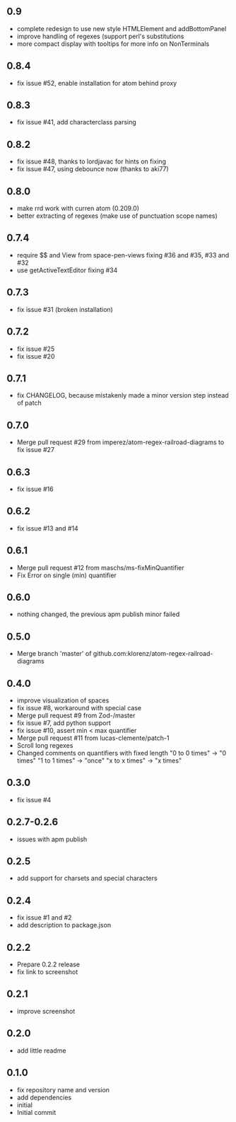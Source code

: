 ## 0.9
- complete redesign to use new style HTMLElement and addBottomPanel
- improve handling of regexes (support perl's substitutions
- more compact display with tooltips for more info on NonTerminals

## 0.8.4
- fix issue #52, enable installation for atom behind proxy

## 0.8.3
- fix issue #41, add characterclass parsing

## 0.8.2
- fix issue #48, thanks to lordjavac for hints on fixing
- fix issue #47, using debounce now (thanks to aki77)


## 0.8.0
- make rrd work with curren atom (0.209.0)
- better extracting of regexes (make use of punctuation scope names)

## 0.7.4
- require $$ and View from space-pen-views fixing #36 and #35, #33 and #32
- use getActiveTextEditor fixing #34

## 0.7.3
- fix issue #31 (broken installation)

## 0.7.2
- fix issue #25
- fix issue #20

## 0.7.1
- fix CHANGELOG, because mistakenly made a minor version step instead of patch

## 0.7.0
- Merge pull request #29 from imperez/atom-regex-railroad-diagrams to fix issue #27

## 0.6.3
- fix issue #16

## 0.6.2
- fix issue #13 and #14

## 0.6.1
- Merge pull request #12 from maschs/ms-fixMinQuantifier
- Fix Error on single (min) quantifier

## 0.6.0
- nothing changed, the previous apm publish minor failed

## 0.5.0
- Merge branch 'master' of github.com:klorenz/atom-regex-railroad-diagrams

## 0.4.0
- improve visualization of spaces
- fix issue #8, workaround with special case
- Merge pull request #9 from Zod-/master
- fix issue #7, add python support
- fix issue #10, assert min < max quantifier
- Merge pull request #11 from lucas-clemente/patch-1
- Scroll long regexes
- Changed comments on quantifiers with fixed length "0 to 0 times" -> "0 times" "1 to 1 times" -> "once" "x to x times" -> "x times"

## 0.3.0
- fix issue #4

## 0.2.7-0.2.6
- issues with apm publish

## 0.2.5
- add support for charsets and special characters

## 0.2.4
- fix issue #1 and #2
- add description to package.json

## 0.2.2
- Prepare 0.2.2 release
- fix link to screenshot

## 0.2.1
- improve screenshot

## 0.2.0
- add little readme

## 0.1.0
- fix repository name and version
- add dependencies
- initial
- Initial commit
